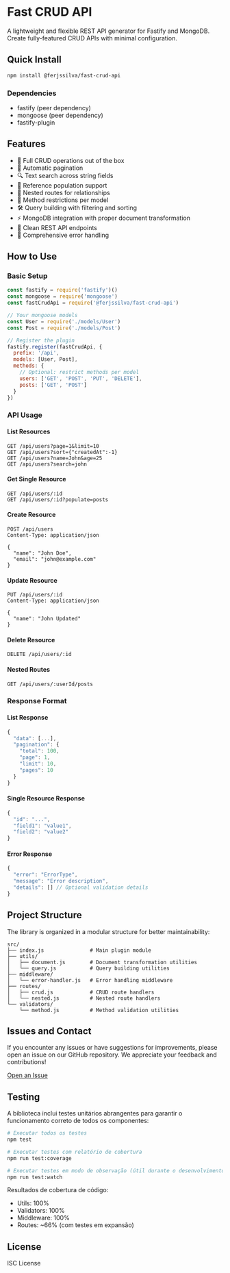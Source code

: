 # Fast CRUD API

A lightweight and flexible REST API generator for Fastify and MongoDB. Create fully-featured CRUD APIs with minimal configuration.

## Quick Install

```bash
npm install @ferjssilva/fast-crud-api
```

### Dependencies

- fastify (peer dependency)
- mongoose (peer dependency)
- fastify-plugin

## Features

- 🚀 Full CRUD operations out of the box
- 📄 Automatic pagination
- 🔍 Text search across string fields
- 🔗 Reference population support
- 📱 Nested routes for relationships
- 🎯 Method restrictions per model
- 🛠 Query building with filtering and sorting
- ⚡ MongoDB integration with proper document transformation
- 🔄 Clean REST API endpoints
- 🚨 Comprehensive error handling

## How to Use

### Basic Setup

```javascript
const fastify = require('fastify')()
const mongoose = require('mongoose')
const fastCrudApi = require('@ferjssilva/fast-crud-api')

// Your mongoose models
const User = require('./models/User')
const Post = require('./models/Post')

// Register the plugin
fastify.register(fastCrudApi, {
  prefix: '/api',
  models: [User, Post],
  methods: {
    // Optional: restrict methods per model
    users: ['GET', 'POST', 'PUT', 'DELETE'],
    posts: ['GET', 'POST']
  }
})
```

### API Usage

#### List Resources
```http
GET /api/users?page=1&limit=10
GET /api/users?sort={"createdAt":-1}
GET /api/users?name=John&age=25
GET /api/users?search=john
```

#### Get Single Resource
```http
GET /api/users/:id
GET /api/users/:id?populate=posts
```

#### Create Resource
```http
POST /api/users
Content-Type: application/json

{
  "name": "John Doe",
  "email": "john@example.com"
}
```

#### Update Resource
```http
PUT /api/users/:id
Content-Type: application/json

{
  "name": "John Updated"
}
```

#### Delete Resource
```http
DELETE /api/users/:id
```

#### Nested Routes
```http
GET /api/users/:userId/posts
```

### Response Format

#### List Response
```javascript
{
  "data": [...],
  "pagination": {
    "total": 100,
    "page": 1,
    "limit": 10,
    "pages": 10
  }
}
```

#### Single Resource Response
```javascript
{
  "id": "...",
  "field1": "value1",
  "field2": "value2"
}
```

#### Error Response
```javascript
{
  "error": "ErrorType",
  "message": "Error description",
  "details": [] // Optional validation details
}
```

## Project Structure

The library is organized in a modular structure for better maintainability:

```
src/
├── index.js               # Main plugin module
├── utils/
│   ├── document.js        # Document transformation utilities
│   └── query.js           # Query building utilities
├── middleware/
│   └── error-handler.js   # Error handling middleware
├── routes/
│   ├── crud.js            # CRUD route handlers
│   └── nested.js          # Nested route handlers
└── validators/
    └── method.js          # Method validation utilities
```

## Issues and Contact

If you encounter any issues or have suggestions for improvements, please open an issue on our GitHub repository. We appreciate your feedback and contributions!

[Open an Issue](https://github.com/ferjssilva/fast-crud-api/issues)

## Testing

A biblioteca inclui testes unitários abrangentes para garantir o funcionamento correto de todos os componentes:

```bash
# Executar todos os testes
npm test

# Executar testes com relatório de cobertura
npm run test:coverage

# Executar testes em modo de observação (útil durante o desenvolvimento)
npm run test:watch
```

Resultados de cobertura de código:
- Utils: 100% 
- Validators: 100%
- Middleware: 100%
- Routes: ~66% (com testes em expansão)

## License

ISC License
